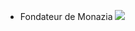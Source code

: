 - Fondateur de Monazia
<a href="https://minecraftpocket-servers.com/server/112804/"><img src="https://minecraftpocket-servers.com/server/112804/banners/half-banner-2.png" border="0"></a>
